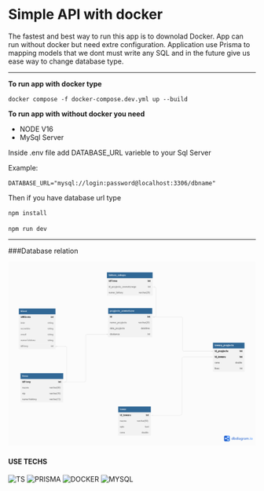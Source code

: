 # Simple API with docker

The fastest and best way to run this app is to downolad Docker.
App can run without docker but need extre configuration.
Application use Prisma to mapping models that we dont must write any SQL and in the future give us ease way to change database type.

---

**To run app with docker type**

```
docker compose -f docker-compose.dev.yml up --build

```

**To run app with without docker you need**

- NODE V16
- MySql Server

Inside .env file add DATABASE_URL varieble to your Sql Server

Example:

```
DATABASE_URL="mysql://login:password@localhost:3306/dbname"

```

Then if you have database url type

```
npm install

npm run dev

```

---

###Database relation

![i](images/Firma.png)

#### USE TECHS

![TS](https://img.shields.io/badge/Typescript-3178C6?style=for-the-badge&logo=typescript&logoColor=white) ![PRISMA](https://img.shields.io/badge/Prisma-2D3748?style=for-the-badge&logo=prisma&logoColor=white) ![DOCKER](https://img.shields.io/badge/Docker-2496ED?style=for-the-badge&logo=docker&logoColor=white) ![MYSQL](https://img.shields.io/badge/MYsql-4479A1?style=for-the-badge&logo=mysql&logoColor=white)
